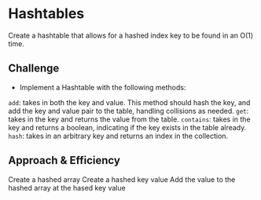 # Hashtables
Create a hashtable that allows for a hashed index key to be found in an O(1) time.

## Challenge

- Implement a Hashtable with the following methods:

`add`: takes in both the key and value. This method should hash the key, and add the key and value pair to the table, handling collisions as needed.
`get`: takes in the key and returns the value from the table.
`contains`: takes in the key and returns a boolean, indicating if the key exists in the table already.
`hash`: takes in an arbitrary key and returns an index in the collection.


## Approach & Efficiency
Create a hashed array
Create a hashed key value
Add the value to the hashed array at the hased key value

